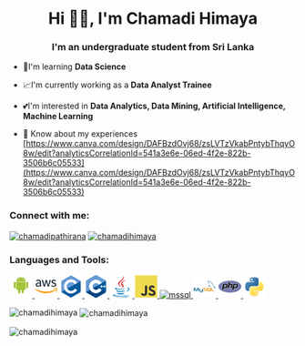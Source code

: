 

<h1 align="center">Hi 👋🐱, I'm Chamadi Himaya</h1>
<h3 align="center">I'm an undergraduate student from Sri Lanka</h3>


- 🤖I'm learning **Data Science**

- 📈I'm currently working as a **Data Analyst Trainee**

- 💕I'm interested in **Data Analytics, Data Mining, Artificial Intelligence, Machine Learning**

- 📄 Know about my experiences [https://www.canva.com/design/DAFBzdOvj68/zsLVTzVkabPntybThqyO8w/edit?analyticsCorrelationId=541a3e6e-06ed-4f2e-822b-3506b6c05533](https://www.canva.com/design/DAFBzdOvj68/zsLVTzVkabPntybThqyO8w/edit?analyticsCorrelationId=541a3e6e-06ed-4f2e-822b-3506b6c05533)

<h3 align="left">Connect with me:</h3>
<p align="left">
<a href="https://linkedin.com/in/chamadipathirana" target="blank"><img align="center" src="https://raw.githubusercontent.com/rahuldkjain/github-profile-readme-generator/master/src/images/icons/Social/linked-in-alt.svg" alt="chamadipathirana" height="30" width="40" /></a>
<a href="https://instagram.com/chamadihimaya" target="blank"><img align="center" src="https://raw.githubusercontent.com/rahuldkjain/github-profile-readme-generator/master/src/images/icons/Social/instagram.svg" alt="chamadihimaya" height="30" width="40" /></a>
</p>

<h3 align="left">Languages and Tools:</h3>
<p align="left"> <a href="https://developer.android.com" target="_blank" rel="noreferrer"> <img src="https://raw.githubusercontent.com/devicons/devicon/master/icons/android/android-original-wordmark.svg" alt="android" width="40" height="40"/> </a> <a href="https://aws.amazon.com" target="_blank" rel="noreferrer"> <img src="https://raw.githubusercontent.com/devicons/devicon/master/icons/amazonwebservices/amazonwebservices-original-wordmark.svg" alt="aws" width="40" height="40"/> </a> <a href="https://www.cprogramming.com/" target="_blank" rel="noreferrer"> <img src="https://raw.githubusercontent.com/devicons/devicon/master/icons/c/c-original.svg" alt="c" width="40" height="40"/> </a> <a href="https://www.w3schools.com/cpp/" target="_blank" rel="noreferrer"> <img src="https://raw.githubusercontent.com/devicons/devicon/master/icons/cplusplus/cplusplus-original.svg" alt="cplusplus" width="40" height="40"/> </a> <a href="https://www.java.com" target="_blank" rel="noreferrer"> <img src="https://raw.githubusercontent.com/devicons/devicon/master/icons/java/java-original.svg" alt="java" width="40" height="40"/> </a> <a href="https://developer.mozilla.org/en-US/docs/Web/JavaScript" target="_blank" rel="noreferrer"> <img src="https://raw.githubusercontent.com/devicons/devicon/master/icons/javascript/javascript-original.svg" alt="javascript" width="40" height="40"/> </a> <a href="https://www.microsoft.com/en-us/sql-server" target="_blank" rel="noreferrer"> <img src="https://www.svgrepo.com/show/303229/microsoft-sql-server-logo.svg" alt="mssql" width="40" height="40"/> </a> <a href="https://www.mysql.com/" target="_blank" rel="noreferrer"> <img src="https://raw.githubusercontent.com/devicons/devicon/master/icons/mysql/mysql-original-wordmark.svg" alt="mysql" width="40" height="40"/> </a> <a href="https://www.php.net" target="_blank" rel="noreferrer"> <img src="https://raw.githubusercontent.com/devicons/devicon/master/icons/php/php-original.svg" alt="php" width="40" height="40"/> </a> <a href="https://www.python.org" target="_blank" rel="noreferrer"> <img src="https://raw.githubusercontent.com/devicons/devicon/master/icons/python/python-original.svg" alt="python" width="40" height="40"/> </a> </p>

<p><img align="left" src="https://github-readme-stats.vercel.app/api/top-langs?username=chamadihimaya&show_icons=true&locale=en&layout=compact" alt="chamadihimaya" /></p>

<p>&nbsp;<img align="center" src="https://github-readme-stats.vercel.app/api?username=chamadihimaya&show_icons=true&locale=en" alt="chamadihimaya" /></p>

<p><img align="center" src="https://github-readme-streak-stats.herokuapp.com/?user=chamadihimaya&" alt="chamadihimaya" /></p>

